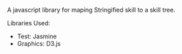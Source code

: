 A javascript library for maping Stringified skill to a skill tree.


Libraries Used:

- Test: Jasmine
- Graphics: D3.js